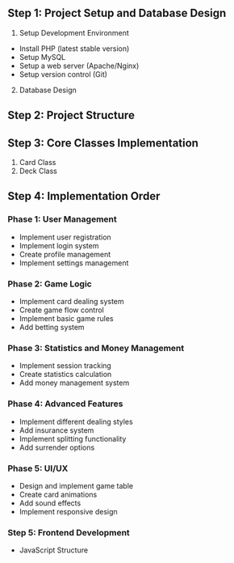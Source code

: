 ## Step 1: Project Setup and Database Design
1. Setup Development Environment
- Install PHP (latest stable version)
- Setup MySQL
- Setup a web server (Apache/Nginx)
- Setup version control (Git)
2. Database Design
## Step 2: Project Structure

## Step 3: Core Classes Implementation
1. Card Class
2. Deck Class
## Step 4: Implementation Order
### Phase 1: User Management
- Implement user registration
- Implement login system
- Create profile management
- Implement settings management
### Phase 2: Game Logic
- Implement card dealing system
- Create game flow control
- Implement basic game rules
- Add betting system
### Phase 3: Statistics and Money Management
- Implement session tracking
- Create statistics calculation
- Add money management system
### Phase 4: Advanced Features
- Implement different dealing styles
- Add insurance system
- Implement splitting functionality
- Add surrender options
### Phase 5: UI/UX
- Design and implement game table
- Create card animations
- Add sound effects
- Implement responsive design
### Step 5: Frontend Development
- JavaScript Structure